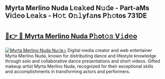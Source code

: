 ## Myrta Merlino Nuda L𝚎a𝚔ed N𝚞𝚍e - Part-aMs Vi𝚍𝚎o L𝚎a𝚔s - H𝚘𝚝 O𝚗𝚕yf𝚊ns P𝚑𝚘tos 731DE

# <h2><a href="http://kf4o0y2.oniu.top/?m=Myrta+Merlino+Nuda">🔗👉 🔴 Myrta Merlino Nuda P𝚑ot𝚘𝚜 V𝚒d𝚎o</a></h2>

[![Myrta Merlino Nuda Nu𝚍e𝚜](https://i.imgur.com/0qMVB7G.gif)](http://kf4o0y2.oniu.top/?m=Myrta+Merlino+Nuda)
Digital media creator and web entertainer Myrta Merlino Nuda, known for distributing dance and lifestyle knowledge through solo and collaborative dance presentations and short videos. Gifted makeup artist Myrta Merlino Nuda, recognized for their exceptional skills and accomplishments in transforming actors and performers.  

